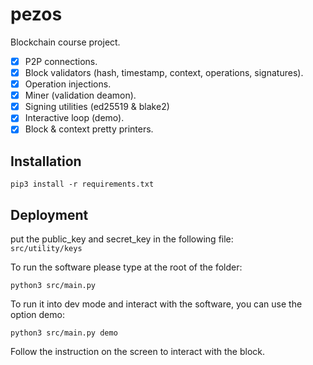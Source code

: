 # pezos
Blockchain course project.
- [x] P2P connections.
- [x] Block validators (hash, timestamp, context, operations, signatures).
- [x] Operation injections.
- [x] Miner (validation deamon).
- [x] Signing utilities (ed25519 & blake2)
- [x] Interactive loop (demo).
- [x] Block & context pretty printers.

## Installation
`pip3 install -r requirements.txt`

## Deployment 
put the public_key and secret_key in the following file:  
`src/utility/keys`

To run the software please type at the root of the folder:

`python3 src/main.py`

To run it into dev mode and interact with the software, you can use the option demo:

`python3 src/main.py demo`

Follow the instruction on the screen to interact with the block.
